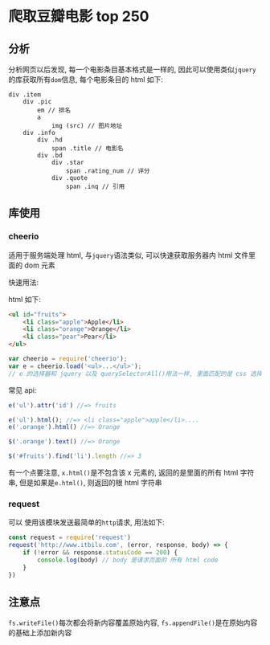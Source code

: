 # 爬取豆瓣电影 top 250

## 分析

分析网页以后发现, 每一个电影条目基本格式是一样的, 因此可以使用类似`jquery`的库获取所有`dom`信息, 每个电影条目的 html 如下:
```pug
div .item 
    div .pic
        em // 排名
        a 
            img (src) // 图片地址
    div .info
        div .hd
            span .title // 电影名
        div .bd
            div .star
                span .rating_num // 评分
            div .quote
                span .inq // 引用
```

## 库使用

### cheerio
适用于服务端处理 html, 与`jquery`语法类似, 可以快速获取服务器内 html 文件里面的 dom 元素

快速用法:

html 如下:
```html
<ul id="fruits">
    <li class="apple">Apple</li>
    <li class="orange">Orange</li>
    <li class="pear">Pear</li>
</ul>
```

```js
var cheerio = require('cheerio');
var e = cheerio.load('<ul>...</ul>');
// e 的选择器和 jquery 以及 querySelectorAll()用法一样, 里面匹配的是 css 选择器
```

常见 api:
```js
e('ul').attr('id') //=> fruits

e('ul').html(); //=> <li class="apple">apple</li>....
e('.orange').html() //=> Orange

$('.orange').text() //=> Orange

$('#fruits').find('li').length //=> 3
```
有一个点要注意, `x.html()`是不包含该 x 元素的, 返回的是里面的所有 html 字符串, 但是如果是`e.html()`, 则返回的根 html 字符串

### request

可以 使用该模块发送最简单的`http`请求, 用法如下:

```js
const request = require('request')
request('http://www.itbilu.com', (error, response, body) => {
    if (!error && response.statusCode == 200) {
        console.log(body) // body 是请求页面的 所有 html code
    }
})
```

## 注意点

`fs.writeFile()`每次都会将新内容覆盖原始内容, `fs.appendFile()`是在原始内容的基础上添加新内容